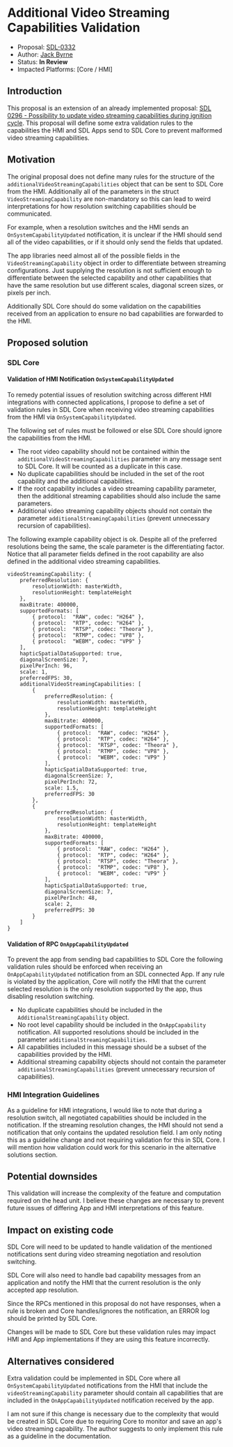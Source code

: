 # Additional Video Streaming Capabilities Validation

* Proposal: [SDL-0332](0332-additional-video-streaming-capabilities-validation.md)
* Author: [Jack Byrne](https://github.com/JackLivio)
* Status: **In Review**
* Impacted Platforms: [Core / HMI]

## Introduction

This proposal is an extension of an already implemented proposal: [SDL 0296 - Possibility to update video streaming capabilities during ignition cycle](https://github.com/smartdevicelink/sdl_evolution/blob/master/proposals/0296-Update-video-streaming-capabilities-during-ignition-cycle.md). This proposal will define some extra validation rules to the capabilities the HMI and SDL Apps send to SDL Core to prevent malformed video streaming capabilities.

## Motivation

The original proposal does not define many rules for the structure of the `additionalVideoStreamingCapabilities` object that can be sent to SDL Core from the HMI. Additionally all of the parameters in the struct `VideoStreamingCapability` are non-mandatory so this can lead to weird interpretations for how resolution switching capabilities should be communicated. 

For example, when a resolution switches and the HMI sends an `OnSystemCapabilityUpdated` notification, it is unclear if the HMI should send all of the video capabilities, or if it should only send the fields that updated.

The app libraries need almost all of the possible fields in the `VideoStreamingCapability` object in order to differentiate between streaming configurations. Just supplying the resolution is not sufficient enough to differentiate between the selected capability and other capabilities that have the same resolution but use different scales, diagonal screen sizes, or pixels per inch.

Additionally SDL Core should do some validation on the capabilities received from an application to ensure no bad capabilities are forwarded to the HMI.

## Proposed solution

### SDL Core

#### Validation of HMI Notification `OnSystemCapabilityUpdated`

To remedy potential issues of resolution switching across different HMI integrations with connected applications, I propose to define a set of validation rules in SDL Core when receiving video streaming capabilities from the HMI via `OnSystemCapabilityUpdated`.

The following set of rules must be followed or else SDL Core should ignore the capabilities from the HMI.

- The root video capability should not be contained within the `additionalVideoStreamingCapabilities` parameter in any message sent to SDL Core. It will be counted as a duplicate in this case.
- No duplicate capabilities should be included in the set of the root capability and the additional capabilities.
- If the root capability includes a video streaming capability parameter, then the additional streaming capabilities should also include the same parameters.
- Additional video streaming capability objects should not contain the parameter `additionalStreamingCapabilities` (prevent unnecessary recursion of capabilities).

The following example capability object is ok. Despite all of the preferred resolutions being the same, the scale parameter is the differentiating factor. Notice that all parameter fields defined in the root capability are also defined in the additional video streaming capabilities.
```
videoStreamingCapability: {
    preferredResolution: {
        resolutionWidth: masterWidth,
        resolutionHeight: templateHeight
    },
    maxBitrate: 400000,
    supportedFormats: [
        { protocol:  "RAW", codec: "H264" },
        { protocol:  "RTP", codec: "H264" },
        { protocol:  "RTSP", codec: "Theora" },
        { protocol:  "RTMP", codec: "VP8" },
        { protocol:  "WEBM", codec: "VP9" }
    ],
    hapticSpatialDataSupported: true,
    diagonalScreenSize: 7,
    pixelPerInch: 96,
    scale: 1,
    preferredFPS: 30,
    additionalVideoStreamingCapabilities: [
        {
            preferredResolution: {
                resolutionWidth: masterWidth,
                resolutionHeight: templateHeight
            },
            maxBitrate: 400000,
            supportedFormats: [
                { protocol:  "RAW", codec: "H264" },
                { protocol:  "RTP", codec: "H264" },
                { protocol:  "RTSP", codec: "Theora" },
                { protocol:  "RTMP", codec: "VP8" },
                { protocol:  "WEBM", codec: "VP9" }
            ],
            hapticSpatialDataSupported: true,
            diagonalScreenSize: 7,
            pixelPerInch: 72,
            scale: 1.5,
            preferredFPS: 30
        },
        {
            preferredResolution: {
                resolutionWidth: masterWidth,
                resolutionHeight: templateHeight
            },
            maxBitrate: 400000,
            supportedFormats: [
                { protocol:  "RAW", codec: "H264" },
                { protocol:  "RTP", codec: "H264" },
                { protocol:  "RTSP", codec: "Theora" },
                { protocol:  "RTMP", codec: "VP8" },
                { protocol:  "WEBM", codec: "VP9" }
            ],
            hapticSpatialDataSupported: true,
            diagonalScreenSize: 7,
            pixelPerInch: 48,
            scale: 2,
            preferredFPS: 30
        }
    ]
}
```

#### Validation of RPC `OnAppCapabilityUpdated`

To prevent the app from sending bad capabilities to SDL Core the following validation rules should be enforced when receiving an `OnAppCapabilityUpdated` notification from an SDL connected App. If any rule is violated by the application, Core will notify the HMI that the current selected resolution is the only resolution supported by the app, thus disabling resolution switching.

- No duplicate capabilities should be included in the `AdditionalStreamingCapability` object.
- No root level capability should be included in the `OnAppCapability` notification. All supported resolutions should be included in the parameter `additionalStreamingCapabilities`.
- All capabilities included in this message should be a subset of the capabilities provided by the HMI.
- Additional streaming capability objects should not contain the parameter `additionalStreamingCapabilities` (prevent unnecessary recursion of capabilities).

### HMI Integration Guidelines

As a guideline for HMI integrations, I would like to note that during a resolution switch, all negotiated capabilities should be included in the notification. If the streaming resolution changes, the HMI should not send a notification that only contains the updated resolution field. I am only noting this as a guideline change and not requiring validation for this in SDL Core. I will mention how validation could work for this scenario in the alternative solutions section.

## Potential downsides

This validation will increase the complexity of the feature and computation required on the head unit. I believe these changes are necessary to prevent future issues of differing App and HMI interpretations of this feature.

## Impact on existing code

SDL Core will need to be updated to handle validation of the mentioned notifications sent during video streaming negotiation and resolution switching.

SDL Core will also need to handle bad capability messages from an application and notify the HMI that the current resolution is the only accepted app resolution.

Since the RPCs mentioned in this proposal do not have responses, when a rule is broken and Core handles/ignores the notification, an ERROR log should be printed by SDL Core.

Changes will be made to SDL Core but these validation rules may impact HMI and App implementations if they are using this feature incorrectly.

## Alternatives considered

Extra validation could be implemented in SDL Core where all `OnSystemCapabilityUpdated` notifications from the HMI that include the `videoStreamingCapability` parameter should contain all capabilities that are included in the `OnAppCapabilityUpdated` notification received by the app.

I am not sure if this change is necessary due to the complexity that would be created in SDL Core due to requiring Core to monitor and save an app's video streaming capability. The author suggests to only implement this rule as a guideline in the documentation.
